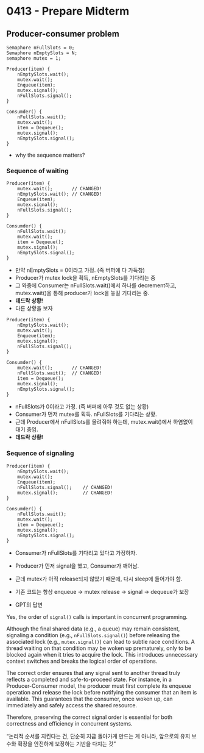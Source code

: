 # 0413 - Prepare Midterm

## Producer-consumer problem

```
Semaphore nFullSlots = 0;
Semaphore nEmptySlots = N;
semaphore mutex = 1;

Producer(item) {
    nEmptySlots.wait();
    mutex.wait();
    Enqueue(item);
    mutex.signal();
    nFullSlots.signal();
}

Consumder() {
    nFullSlots.wait();
    mutex.wait();
    item = Dequeue();
    mutex.signal();
    nEmptySlots.signal();
}
```

- why the sequence matters?

### Sequence of waiting

```
Producer(item) {
    mutex.wait();       // CHANGED!
    nEmptySlots.wait(); // CHANGED!
    Enqueue(item);
    mutex.signal();
    nFullSlots.signal();
}

Consumder() {
    nFullSlots.wait();
    mutex.wait();
    item = Dequeue();
    mutex.signal();
    nEmptySlots.signal();
}
```

- 만약 nEmptySlots = 0이라고 가정. (즉 버퍼에 다 가득참)
- Producer가 mutex lock을 획득, nEmptySlots를 기다리는 중
- 그 와중에 Consumer는 nFullSlots.wait()에서 하나를 decrement하고, mutex.wait()을 통해 producer가 lock을 놓길 기다리는 중.
- **데드락 상황!**
- 다른 상황을 보자

```
Producer(item) {
    nEmptySlots.wait();
    mutex.wait();       
    Enqueue(item);
    mutex.signal();
    nFullSlots.signal();
}

Consumder() {
    mutex.wait();       // CHANGED!
    nFullSlots.wait();  // CHANGED!
    item = Dequeue();
    mutex.signal();
    nEmptySlots.signal();
}
```

- nFullSlots가 0이라고 가정. (즉 버퍼에 아무 것도 없는 상황)
- Consumer가 먼저 mutex를 획득. nFullSlots를 기다리는 상황.
- 근데 Producer에서 nFullSlots를 올려줘야 하는데, mutex.wait()에서 하염없이 대기 중임.
- **데드락 상황!**

### Sequence of signaling

```
Producer(item) {
    nEmptySlots.wait();
    mutex.wait();
    Enqueue(item);
    nFullSlots.signal();    // CHANGED!
    mutex.signal();         // CHANGED!
}

Consumder() {
    nFullSlots.wait();
    mutex.wait();
    item = Dequeue();
    mutex.signal();
    nEmptySlots.signal();
}
```

- Consumer가 nFullSlots를 기다리고 있다고 가정하자.
- Producer가 먼저 signal을 했고, Consumer가 깨어남.
- 근데 mutex가 아직 release되지 않았기 때문에, 다시 sleep에 들어가야 함.
- 기존 코드는 항상 enqueue -> mutex release -> signal -> dequeue가 보장



- GPT의 답변

Yes, the order of `signal()` calls is important in concurrent programming. 

Although the final shared data (e.g., a queue) may remain consistent, signaling a condition (e.g., `nFullSlots.signal()`) before releasing the associated lock (e.g., `mutex.signal()`) can lead to subtle race conditions. A thread waiting on that condition may be woken up prematurely, only to be blocked again when it tries to acquire the lock. This introduces unnecessary context switches and breaks the logical order of operations.

The correct order ensures that any signal sent to another thread truly reflects a completed and safe-to-proceed state. For instance, in a Producer-Consumer model, the producer must first complete its enqueue operation and release the lock before notifying the consumer that an item is available. This guarantees that the consumer, once woken up, can immediately and safely access the shared resource.

Therefore, preserving the correct signal order is essential for both correctness and efficiency in concurrent systems.


“논리적 순서를 지킨다는 건, 단순히 지금 돌아가게 만드는 게 아니라, 앞으로의 유지 보수와 확장을 안전하게 보장하는 기반을 다지는 것”

